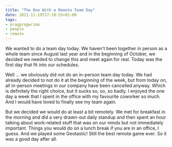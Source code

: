 ```yaml
---
title: "The One With a Remote Team Day"
date: 2021-11-19T17:10:53+01:00
tags:
- pragprogwrimo
- people
- remote
---
```


We wanted to do a team day today. We haven't been together in person as a whole team since August last year and in the beginning of October, we decided we needed to change this and meet again for real. Today was the first day that fit into our schedules.

Well ... we obviously did not do an in-person team day today. We had already decided to not do it at the beginning of the week, but from today on, all in-person meetings in our company have been cancelled anyway. Which is definitely the right choice, but it sucks so, so, so badly. I enjoyed the one day a week that I spent in the office with my favourite coworker so much. And I would have loved to finally see my team again.

But we decided we would do at least a bit remotely. We met for breakfast in the morning and did a very drawn-out daily standup and then spent an hour talking about work-related stuff that was on our minds but not immediately important. Things you would do on a lunch break if you are in an office, I guess. And we played some Geotastic! Still the best remote game ever. So it was a good day after all.

